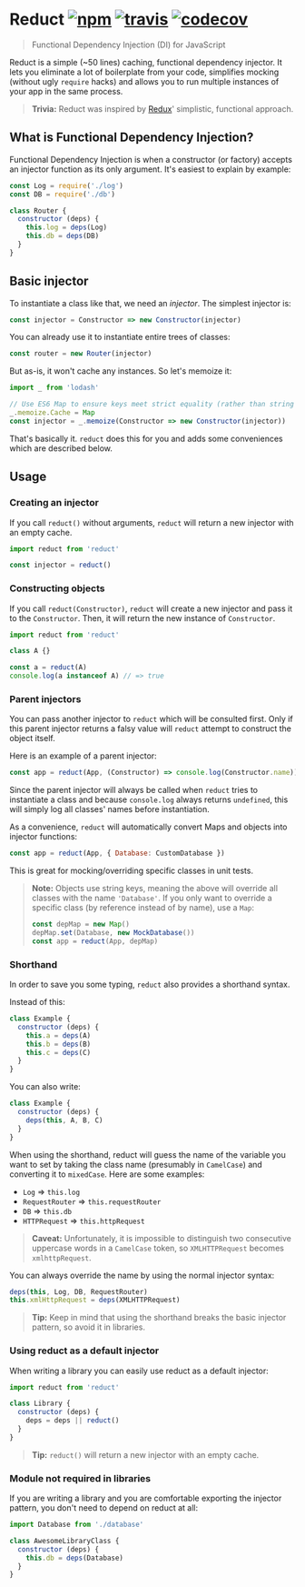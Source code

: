 # Reduct [![npm][npm-image]][npm-url] [![travis][travis-image]][travis-url] [![codecov][codecov-image]][codecov-url]

[npm-image]: https://img.shields.io/npm/v/reduct.svg?style=flat
[npm-url]: https://npmjs.org/package/reduct
[travis-image]: https://travis-ci.org/justmoon/reduct.svg
[travis-url]: https://travis-ci.org/justmoon/reduct
[codecov-image]: http://codecov.io/github/justmoon/reduct/coverage.svg?branch=master
[codecov-url]: http://codecov.io/github/justmoon/reduct?branch=master

> Functional Dependency Injection (DI) for JavaScript

Reduct is a simple (~50 lines) caching, functional dependency injector. It lets you eliminate a lot of boilerplate from your code, simplifies mocking (without ugly `require` hacks) and allows you to run multiple instances of your app in the same process.

> **Trivia:** Reduct was inspired by [Redux](https://github.com/rackt/redux)' simplistic, functional approach.

## What is Functional Dependency Injection?

Functional Dependency Injection is when a constructor (or factory) accepts an injector function as its only argument. It's easiest to explain by example:

``` js
const Log = require('./log')
const DB = require('./db')

class Router {
  constructor (deps) {
    this.log = deps(Log)
    this.db = deps(DB)
  }
}
```

## Basic injector

To instantiate a class like that, we need an *injector*. The simplest injector is:

``` js
const injector = Constructor => new Constructor(injector)
```

You can already use it to instantiate entire trees of classes:

``` js
const router = new Router(injector)
```

But as-is, it won't cache any instances. So let's memoize it:

``` js
import _ from 'lodash'

// Use ES6 Map to ensure keys meet strict equality (rather than string coercion)
_.memoize.Cache = Map
const injector = _.memoize(Constructor => new Constructor(injector))
```

That's basically it. `reduct` does this for you and adds some conveniences which are described below.

## Usage

### Creating an injector

If you call `reduct()` without arguments, `reduct` will return a new injector with an empty cache.

``` js
import reduct from 'reduct'

const injector = reduct()
```

### Constructing objects

If you call `reduct(Constructor)`, `reduct` will create a new injector and pass it to the `Constructor`. Then, it will return the new instance of `Constructor`.

``` js
import reduct from 'reduct'

class A {}

const a = reduct(A)
console.log(a instanceof A) // => true
```

### Parent injectors

You can pass another injector to `reduct` which will be consulted first. Only if this parent injector returns a falsy value will `reduct` attempt to construct the object itself.

Here is an example of a parent injector:

``` js
const app = reduct(App, (Constructor) => console.log(Constructor.name))
```

Since the parent injector will always be called when `reduct` tries to instantiate a class and because `console.log` always returns `undefined`, this will simply log all classes' names before instantiation.

As a convenience, `reduct` will automatically convert Maps and objects into injector functions:

``` js
const app = reduct(App, { Database: CustomDatabase })
```

This is great for mocking/overriding specific classes in unit tests.

> **Note:** Objects use string keys, meaning the above will override all classes with the name `'Database'`. If you only want to override a specific class (by reference instead of by name), use a `Map`:
>
> ``` js
> const depMap = new Map()
> depMap.set(Database, new MockDatabase())
> const app = reduct(App, depMap)
> ```

### Shorthand

In order to save you some typing, `reduct` also provides a shorthand syntax.

Instead of this:

``` js
class Example {
  constructor (deps) {
    this.a = deps(A)
    this.b = deps(B)
    this.c = deps(C)
  }
}
```

You can also write:

``` js
class Example {
  constructor (deps) {
    deps(this, A, B, C)
  }
}
```

When using the shorthand, reduct will guess the name of the variable you want to set by taking the class name (presumably in `CamelCase`) and converting it to `mixedCase`. Here are some examples:

* `Log` => `this.log`
* `RequestRouter` => `this.requestRouter`
* `DB` => `this.db`
* `HTTPRequest` => `this.httpRequest`

> **Caveat:** Unfortunately, it is impossible to distinguish two consecutive uppercase words in a `CamelCase` token, so `XMLHTTPRequest` becomes `xmlhttpRequest`.

You can always override the name by using the normal injector syntax:

``` js
deps(this, Log, DB, RequestRouter)
this.xmlHttpRequest = deps(XMLHTTPRequest)
```

> **Tip:** Keep in mind that using the shorthand breaks the basic injector pattern, so avoid it in libraries.

### Using reduct as a default injector

When writing a library you can easily use reduct as a default injector:

``` js
import reduct from 'reduct'

class Library {
  constructor (deps) {
    deps = deps || reduct()
  }
}
```

> **Tip:** `reduct()` will return a new injector with an empty cache.

### Module not required in libraries

If you are writing a library and you are comfortable exporting the injector pattern, you don't need to depend on reduct at all:

``` js
import Database from './database'

class AwesomeLibraryClass {
  constructor (deps) {
    this.db = deps(Database)
  }
}
```
